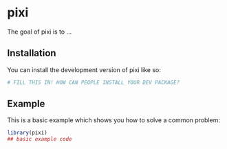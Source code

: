 
# pixi

<!-- badges: start -->
<!-- badges: end -->

The goal of pixi is to ...

## Installation

You can install the development version of pixi like so:

``` r
# FILL THIS IN! HOW CAN PEOPLE INSTALL YOUR DEV PACKAGE?
```

## Example

This is a basic example which shows you how to solve a common problem:

``` r
library(pixi)
## basic example code
```

